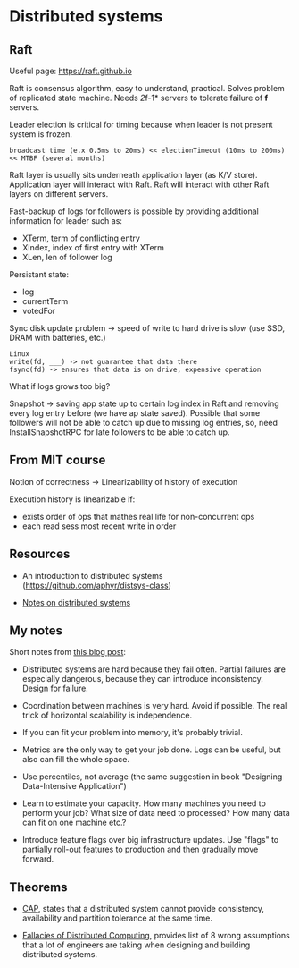 # Distributed systems

## Raft

Useful page: https://raft.github.io

Raft is consensus algorithm, easy to understand, practical. Solves problem of replicated state machine.
Needs *2*f-1* servers to tolerate failure of **f** servers. 

Leader election is critical for timing because when leader is not present system is frozen.

```
broadcast time (e.x 0.5ms to 20ms) << electionTimeout (10ms to 200ms) << MTBF (several months)
```

Raft layer is usually sits underneath application layer (as K/V store). 
Application layer will interact with Raft. Raft will interact with other Raft layers on different servers.

Fast-backup of logs for followers is possible by providing additional information for leader such as:

- XTerm, term of conflicting entry
- XIndex, index of first entry with XTerm
- XLen, len of follower log

Persistant state:

- log
- currentTerm
- votedFor

Sync disk update problem -> speed of write to hard drive is slow (use SSD, DRAM with batteries, etc.)

```
Linux
write(fd, ___) -> not guarantee that data there
fsync(fd) -> ensures that data is on drive, expensive operation
```

What if logs grows too big?

Snapshot -> saving app state up to certain log index in Raft and removing every log entry before (we have ap state saved).
Possible that some followers will not be able to catch up due to missing log entries, so, need InstallSnapshotRPC for late followers to be able to catch up.

## From MIT course

Notion of correctness -> Linearizability of history of execution

Execution history is linearizable if:

- exists order of ops that mathes real life for non-concurrent ops
- each read sess most recent write in order

## Resources

- An introduction to distributed systems (https://github.com/aphyr/distsys-class)

- [Notes on distributed systems](https://www.the-paper-trail.org/post/2014-08-09-distributed-systems-theory-for-the-distributed-systems-engineer/)


## My notes

Short notes from [this blog post](https://www.somethingsimilar.com/2013/01/14/notes-on-distributed-systems-for-young-bloods/):

- Distributed systems  are hard because they fail often. Partial failures are especially dangerous, because they can introduce inconsistency. Design for failure.

- Coordination between machines is very hard. Avoid if possible. The real trick of horizontal scalability is independence.

- If you can fit your problem into memory, it's probably trivial.

- Metrics are the only way to get your job done. Logs can be useful, but also can fill the whole space.

- Use percentiles, not average (the same suggestion in book "Designing Data-Intensive Application")

- Learn to estimate your capacity. How many machines you need to perform your job? What size of data need to processed? How many data can fit on one machine etc.?

- Introduce feature flags over big infrastructure updates. Use "flags" to partially roll-out features to production and then gradually move forward.

## Theorems

- [CAP](https://en.wikipedia.org/wiki/CAP_theorem), states that a distributed system cannot provide consistency, availability and partition tolerance at the same time.

- [Fallacies of Distributed Computing](https://en.wikipedia.org/wiki/Fallacies_of_Distributed_Computing), provides list of 8 wrong assumptions that a lot of engineers are taking when designing and building distributed systems.
